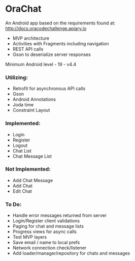 # OraChat
An Android app based on the requirements found at: http://docs.oracodechallenge.apiary.io

- MVP architecture
- Activities with Fragments including navigation
- REST API calls
- Gson to deserialize server responses

Minimum Android level - 19 - v4.4

### Utilizing:
- Retrofit for asynchronous API calls
- Gson
- Android Annotations
- Joda time
- Constraint Layout

### Implemented:
- Login
- Register
- Logout
- Chat List
- Chat Message List

### Not Implemented:
- Add Chat Message
- Add Chat
- Edit Chat

### To Do:
- Handle error messages returned from server
- Login/Register client validations
- Paging for chat and message lists
- Progress views for async calls
- Test MVP layers
- Save email / name to local prefs
- Network connection check/listener
- Add loader/manager/repository for chats and messages